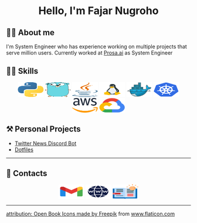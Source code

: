 <h1 align=center>Hello, I'm Fajar Nugroho</h1>


## :man_cook: About me
I'm System Engineer who has experience working on multiple projects that serve million users. Currently worked at [Prosa.ai](https://www.prosa.ai) as System Engineer
## :technologist: Skills


<p align="center">
    <img title="Python" alt="Python" src="https://raw.githubusercontent.com/fajarnugroho/fajarnugroho/master/assets/python.svg" width="70" height="40" />
    <img title="Golang" alt="Golang" src="https://raw.githubusercontent.com/fajarnugroho/fajarnugroho/master/assets/gopher.svg" width="70" height="40" />
    <img title="Java" alt="Java" src="https://raw.githubusercontent.com/fajarnugroho/fajarnugroho/master/assets/java.svg" width="70" height="40" />
    <img title="Linux" alt="Linux" src="https://raw.githubusercontent.com/fajarnugroho/fajarnugroho/master/assets/linux.svg" width="70" height="40" />
    <img title="Docker" alt="Docker" src="https://raw.githubusercontent.com/fajarnugroho/fajarnugroho/master/assets/docker.svg" width="70" height="40" />
    <img title="Kubernetes" alt="Kubernetes" src="https://raw.githubusercontent.com/fajarnugroho/fajarnugroho/master/assets/k8s.svg" width="70" height="40" />
    <img title="AWS" alt="AWS" src="https://raw.githubusercontent.com/fajarnugroho/fajarnugroho/master/assets/aws.svg" width="70" height="40" />
    <img title="GCP" alt="GCP" src="https://raw.githubusercontent.com/fajarnugroho/fajarnugroho/master/assets/gcp.svg" width="70" height="40" />
</p>


## :hammer_and_pick: Personal Projects
 - [Twitter News Discord Bot](https://github.com/fajarnugroho/twitter-news-discord-bot)
 - [Dotfiles](https://github.com/fajarnugroho/dotfiles)
-------------------------------------------------------------------------------
## :link: Contacts

<p align="center">
    <a href="mailto:fajar@nugrohof.com"><img title="Email" alt="Email" src="https://raw.githubusercontent.com/fajarnugroho/fajarnugroho/master/assets/gmail.svg" width="70" height="40" /></a>
    <a href="https://www.nugrohof.com"><img title="Website" alt="Website" src="https://raw.githubusercontent.com/fajarnugroho/fajarnugroho/master/assets/web.svg" width="70" height="40" /></a>
    <a href="https://wiki.nugrohof.com"><img title="Wiki" alt="Wiki" src="https://raw.githubusercontent.com/fajarnugroho/fajarnugroho/master/assets/wiki.svg" width="70" height="40" />
</p>


------------------------------------------------------------------------------

attribution: Open Book Icons made by <a href="https://www.flaticon.com/authors/freepik" title="Freepik">Freepik</a> from <a href="https://www.flaticon.com/" title="Flaticon"> www.flaticon.com</a>

